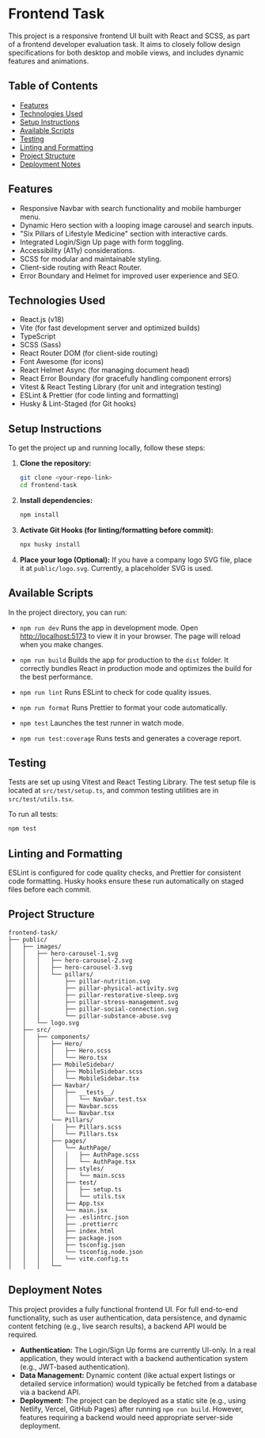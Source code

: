 # Frontend Task

This project is a responsive frontend UI built with React and SCSS, as part of a frontend developer evaluation task. It aims to closely follow design specifications for both desktop and mobile views, and includes dynamic features and animations.

## Table of Contents

- [Features](#features)
- [Technologies Used](#technologies-used)
- [Setup Instructions](#setup-instructions)
- [Available Scripts](#available-scripts)
- [Testing](#testing)
- [Linting and Formatting](#linting-and-formatting)
- [Project Structure](#project-structure)
- [Deployment Notes](#deployment-notes)

## Features

- Responsive Navbar with search functionality and mobile hamburger menu.
- Dynamic Hero section with a looping image carousel and search inputs.
- "Six Pillars of Lifestyle Medicine" section with interactive cards.
- Integrated Login/Sign Up page with form toggling.
- Accessibility (A11y) considerations.
- SCSS for modular and maintainable styling.
- Client-side routing with React Router.
- Error Boundary and Helmet for improved user experience and SEO.

## Technologies Used

- React.js (v18)
- Vite (for fast development server and optimized builds)
- TypeScript
- SCSS (Sass)
- React Router DOM (for client-side routing)
- Font Awesome (for icons)
- React Helmet Async (for managing document head)
- React Error Boundary (for gracefully handling component errors)
- Vitest & React Testing Library (for unit and integration testing)
- ESLint & Prettier (for code linting and formatting)
- Husky & Lint-Staged (for Git hooks)

## Setup Instructions

To get the project up and running locally, follow these steps:

1.  **Clone the repository:**
    ```bash
    git clone <your-repo-link>
    cd frontend-task
    ```

2.  **Install dependencies:**
    ```bash
    npm install
    ```

3.  **Activate Git Hooks (for linting/formatting before commit):**
    ```bash
    npx husky install
    ```

4.  **Place your logo (Optional):**
    If you have a company logo SVG file, place it at `public/logo.svg`. Currently, a placeholder SVG is used.

## Available Scripts

In the project directory, you can run:

-   `npm run dev`
    Runs the app in development mode.
    Open [http://localhost:5173](http://localhost:5173) to view it in your browser.
    The page will reload when you make changes.

-   `npm run build`
    Builds the app for production to the `dist` folder.
    It correctly bundles React in production mode and optimizes the build for the best performance.

-   `npm run lint`
    Runs ESLint to check for code quality issues.

-   `npm run format`
    Runs Prettier to format your code automatically.

-   `npm test`
    Launches the test runner in watch mode.

-   `npm run test:coverage`
    Runs tests and generates a coverage report.

## Testing

Tests are set up using Vitest and React Testing Library. The test setup file is located at `src/test/setup.ts`, and common testing utilities are in `src/test/utils.tsx`.

To run all tests:
```bash
npm test
```

## Linting and Formatting

ESLint is configured for code quality checks, and Prettier for consistent code formatting. Husky hooks ensure these run automatically on staged files before each commit.

## Project Structure

```
frontend-task/
├── public/
│   ├── images/
│   │   ├── hero-carousel-1.svg
│   │   │   ├── hero-carousel-2.svg
│   │   │   ├── hero-carousel-3.svg
│   │   │   └── pillars/
│   │   │       ├── pillar-nutrition.svg
│   │   │       ├── pillar-physical-activity.svg
│   │   │       ├── pillar-restorative-sleep.svg
│   │   │       ├── pillar-stress-management.svg
│   │   │       ├── pillar-social-connection.svg
│   │   │       └── pillar-substance-abuse.svg
│   │   └── logo.svg
│   ├── src/
│   │   ├── components/
│   │   │   ├── Hero/
│   │   │   │   ├── Hero.scss
│   │   │   │   └── Hero.tsx
│   │   │   ├── MobileSidebar/
│   │   │   │   ├── MobileSidebar.scss
│   │   │   │   └── MobileSidebar.tsx
│   │   │   ├── Navbar/
│   │   │   │   ├── __tests__/
│   │   │   │   │   └── Navbar.test.tsx
│   │   │   │   ├── Navbar.scss
│   │   │   │   └── Navbar.tsx
│   │   │   └── Pillars/
│   │   │   │   ├── Pillars.scss
│   │   │   │   └── Pillars.tsx
│   │   │   ├── pages/
│   │   │   │   └── AuthPage/
│   │   │   │   │   ├── AuthPage.scss
│   │   │   │   │   └── AuthPage.tsx
│   │   │   │   ├── styles/
│   │   │   │   │   └── main.scss
│   │   │   │   ├── test/
│   │   │   │   │   ├── setup.ts
│   │   │   │   │   └── utils.tsx
│   │   │   │   ├── App.tsx
│   │   │   │   └── main.jsx
│   │   │   │   ├── .eslintrc.json
│   │   │   │   ├── .prettierrc
│   │   │   │   ├── index.html
│   │   │   │   ├── package.json
│   │   │   │   ├── tsconfig.json
│   │   │   │   └── tsconfig.node.json
│   │   │   │   └── vite.config.ts
│   │   │   └──
```

## Deployment Notes

This project provides a fully functional frontend UI. For full end-to-end functionality, such as user authentication, data persistence, and dynamic content fetching (e.g., live search results), a backend API would be required.

-   **Authentication:** The Login/Sign Up forms are currently UI-only. In a real application, they would interact with a backend authentication system (e.g., JWT-based authentication).
-   **Data Management:** Dynamic content (like actual expert listings or detailed service information) would typically be fetched from a database via a backend API.
-   **Deployment:** The project can be deployed as a static site (e.g., using Netlify, Vercel, GitHub Pages) after running `npm run build`. However, features requiring a backend would need appropriate server-side deployment.
